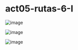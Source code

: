 # act05-rutas-6-I

![image](https://github.com/user-attachments/assets/ab4d1f96-6e1d-4869-92e0-fab2d784df08)

![image](https://github.com/user-attachments/assets/03f4615a-7ab3-4eed-9e0d-12022b7c9da2)

![image](https://github.com/user-attachments/assets/0a24dd4c-9607-425f-8af7-d0c33984eab1)
